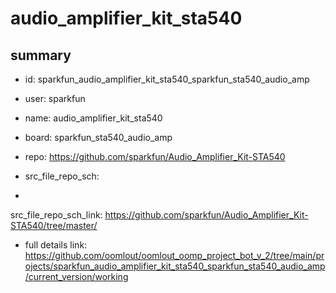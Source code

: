 # audio_amplifier_kit_sta540
 
## summary 
* id: sparkfun_audio_amplifier_kit_sta540_sparkfun_sta540_audio_amp
* user: sparkfun
* name: audio_amplifier_kit_sta540
* board: sparkfun_sta540_audio_amp
* repo: https://github.com/sparkfun/Audio_Amplifier_Kit-STA540



* src_file_repo_sch: 
*
 src_file_repo_sch_link: https://github.com/sparkfun/Audio_Amplifier_Kit-STA540/tree/master/
* full details link: https://github.com/oomlout/oomlout_oomp_project_bot_v_2/tree/main/projects/sparkfun_audio_amplifier_kit_sta540_sparkfun_sta540_audio_amp/current_version/working  






